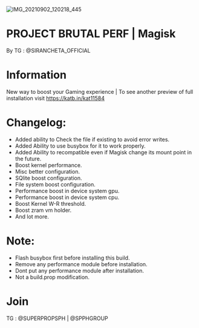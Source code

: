 ![IMG_20210902_120218_445](https://user-images.githubusercontent.com/73354897/131781018-d6d65341-9c7c-4e23-9f23-ad2188ee19e9.jpg)


# PROJECT BRUTAL PERF | Magisk

  By TG : @SIRANCHETA_OFFICIAL

# Information
New way to boost your Gaming experience | To see another preview of full installation visit https://katb.in/kat11584


# Changelog: 
- Added ability to Check the file if existing to avoid error writes.
- Added Ability to use busybox for it to work properly.
- Added Ability to recompatible even if Magisk change its mount point in the future.
- Boost kernel performance.
- Misc better configuration.
- SQlite boost configuration.
- File system boost configuration.
- Performance boost in device system gpu.
- Performance boost in device system cpu.
- Boost Kernel W-R threshold.
- Boost zram vm holder.
- And lot more.


# Note:
- Flash busybox first before installing this build.
- Remove any performance module before installation.
- Dont put any performance module after installation.
- Not a build.prop modification.


# Join 
TG : @SUPERPROPSPH | @SPPHGROUP


